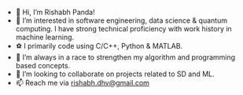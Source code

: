- 👋 Hi, I’m Rishabh Panda!
- 👀 I’m interested in software engineering, data science & quantum computing. I have strong technical proficiency with work history in machine learning.
- ⚽ I primarily code using C/C++, Python & MATLAB.
- 🌱 I’m always in a race to strengthen my algorithm and programming based concepts.
- 💞️ I’m looking to collaborate on projects related to SD and ML.
- 📫 Reach me via <rishabh.dhv@gmail.com>

<!---
rishabh-panda/rishabh-panda is a ✨ special ✨ repository because its `README.md` (this file) appears on your GitHub profile.
You can click the Preview link to take a look at your changes.
--->
